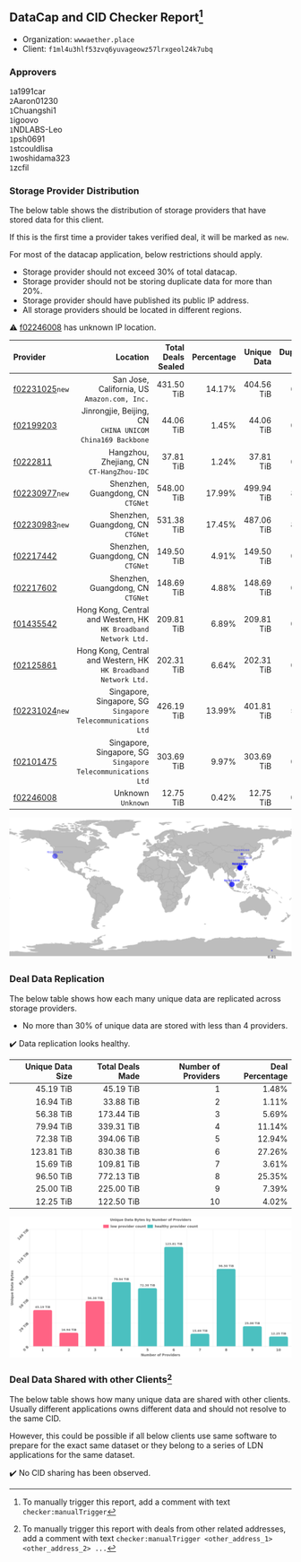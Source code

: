 ## DataCap and CID Checker Report[^1]
 - Organization: `wwwaether.place`
 - Client: `f1ml4u3hlf53zvq6yuvageowz57lrxgeol24k7ubq`
### Approvers
`1`a1991car<br/>`2`Aaron01230<br/>`1`Chuangshi1<br/>`1`igoovo<br/>`1`NDLABS-Leo<br/>`1`psh0691<br/>`1`stcouldlisa<br/>`1`woshidama323<br/>`1`zcfil

### Storage Provider Distribution
The below table shows the distribution of storage providers that have stored data for this client.

If this is the first time a provider takes verified deal, it will be marked as `new`.

For most of the datacap application, below restrictions should apply.
 - Storage provider should not exceed 30% of total datacap.
 - Storage provider should not be storing duplicate data for more than 20%.
 - Storage provider should have published its public IP address.
 - All storage providers should be located in different regions.

⚠️ [f02246008](https://filfox.info/en/address/f02246008) has unknown IP location.

| Provider                                                    |                                                           Location | Total Deals Sealed | Percentage | Unique Data | Duplicate Deals |
| :---------------------------------------------------------- | -----------------------------------------------------------------: | -----------------: | ---------: | ----------: | --------------: |
| [f02231025](https://filfox.info/en/address/f02231025)`new`  |                    San Jose, California, US<br/>`Amazon.com, Inc.` |         431.50 TiB |     14.17% |  404.56 TiB |           6.24% |
| [f02199203](https://filfox.info/en/address/f02199203)       |       Jinrongjie, Beijing, CN<br/>`CHINA UNICOM China169 Backbone` |          44.06 TiB |      1.45% |   44.06 TiB |           0.00% |
| [f0222811](https://filfox.info/en/address/f0222811)         |                       Hangzhou, Zhejiang, CN<br/>`CT-HangZhou-IDC` |          37.81 TiB |      1.24% |   37.81 TiB |           0.00% |
| [f02230977](https://filfox.info/en/address/f02230977)`new`  |                               Shenzhen, Guangdong, CN<br/>`CTGNet` |         548.00 TiB |     17.99% |  499.94 TiB |           8.77% |
| [f02230983](https://filfox.info/en/address/f02230983)`new`  |                               Shenzhen, Guangdong, CN<br/>`CTGNet` |         531.38 TiB |     17.45% |  487.06 TiB |           8.34% |
| [f02217442](https://filfox.info/en/address/f02217442)       |                               Shenzhen, Guangdong, CN<br/>`CTGNet` |         149.50 TiB |      4.91% |  149.50 TiB |           0.00% |
| [f02217602](https://filfox.info/en/address/f02217602)       |                               Shenzhen, Guangdong, CN<br/>`CTGNet` |         148.69 TiB |      4.88% |  148.69 TiB |           0.00% |
| [f01435542](https://filfox.info/en/address/f01435542)       | Hong Kong, Central and Western, HK<br/>`HK Broadband Network Ltd.` |         209.81 TiB |      6.89% |  209.81 TiB |           0.00% |
| [f02125861](https://filfox.info/en/address/f02125861)       | Hong Kong, Central and Western, HK<br/>`HK Broadband Network Ltd.` |         202.31 TiB |      6.64% |  202.31 TiB |           0.00% |
| [f02231024](https://filfox.info/en/address/f02231024)`new`  |    Singapore, Singapore, SG<br/>`Singapore Telecommunications Ltd` |         426.19 TiB |     13.99% |  401.81 TiB |           5.72% |
| [f02101475](https://filfox.info/en/address/f02101475)       |    Singapore, Singapore, SG<br/>`Singapore Telecommunications Ltd` |         303.69 TiB |      9.97% |  303.69 TiB |           0.00% |
| [f02246008](https://filfox.info/en/address/f02246008)       |                                              Unknown<br/>`Unknown` |          12.75 TiB |      0.42% |   12.75 TiB |           0.00% |

<img src="https://raw.githubusercontent.com/data-preservation-programs/filplus-checker-assets/main/filecoin-project/filecoin-plus-large-datasets/issues/1767/1689752546656.png"/>

### Deal Data Replication
The below table shows how each many unique data are replicated across storage providers.

- No more than 30% of unique data are stored with less than 4 providers.

✔️ Data replication looks healthy.

| Unique Data Size | Total Deals Made | Number of Providers | Deal Percentage |
| ---------------: | ---------------: | ------------------: | --------------: |
|        45.19 TiB |        45.19 TiB |                   1 |           1.48% |
|        16.94 TiB |        33.88 TiB |                   2 |           1.11% |
|        56.38 TiB |       173.44 TiB |                   3 |           5.69% |
|        79.94 TiB |       339.31 TiB |                   4 |          11.14% |
|        72.38 TiB |       394.06 TiB |                   5 |          12.94% |
|       123.81 TiB |       830.38 TiB |                   6 |          27.26% |
|        15.69 TiB |       109.81 TiB |                   7 |           3.61% |
|        96.50 TiB |       772.13 TiB |                   8 |          25.35% |
|        25.00 TiB |       225.00 TiB |                   9 |           7.39% |
|        12.25 TiB |       122.50 TiB |                  10 |           4.02% |

<img src="https://raw.githubusercontent.com/data-preservation-programs/filplus-checker-assets/main/filecoin-project/filecoin-plus-large-datasets/issues/1767/1689752547640.png"/>

### Deal Data Shared with other Clients[^3]
The below table shows how many unique data are shared with other clients.
Usually different applications owns different data and should not resolve to the same CID.

However, this could be possible if all below clients use same software to prepare for the exact same dataset or they belong to a series of LDN applications for the same dataset.

✔️ No CID sharing has been observed.

[^1]: To manually trigger this report, add a comment with text `checker:manualTrigger`

[^2]: Deals from those addresses are combined into this report as they are specified with `checker:manualTrigger`

[^3]: To manually trigger this report with deals from other related addresses, add a comment with text `checker:manualTrigger <other_address_1> <other_address_2> ...`
